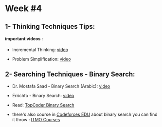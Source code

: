 
# Week #4

## 1- Thinking Techniques Tips:
#### important videos :
* Incremental Thinking: [video](https://youtu.be/5zILiqyQ2ts) 

* Problem Simplification: [video](https://youtu.be/x1rCxxKfFbM)

## 2- Searching Techniques - Binary Search:

* Dr. Mostafa Saad - Binary Search (Arabic): [video](https://youtu.be/2G7RzlxTNPo) 

* Errichto - Binary Search: [video](https://youtu.be/olcmPKZNqnM)

* Read: [TopCoder Binary Search](https://www.topcoder.com/thrive/articles/Binary%20Search)

* there's also course in [Codeforces EDU](https://codeforces.com/edu/courses) about binary search you can find it throw : [ITMO Courses](https://codeforces.com/edu/course/2/lesson/6)
